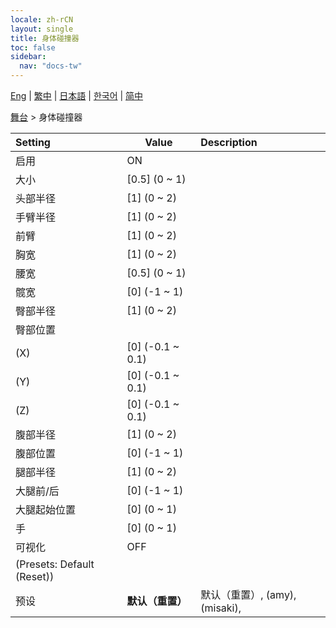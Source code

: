 ```yaml
---
locale: zh-rCN
layout: single
title: 身体碰撞器
toc: false
sidebar:
  nav: "docs-tw"
---
```

[Eng](/dancexr/menu/2025.4/stage/body_colliders) | [繁中](/tw/dancexr/menu/2025.4/stage/body_colliders) | [日本語](/jp/dancexr/menu/2025.4/stage/body_colliders) | [한국어](/kr/dancexr/menu/2025.4/stage/body_colliders) | [简中](/zh/dancexr/menu/2025.4/stage/body_colliders)

[舞台](../menu#舞台) > 身体碰撞器



| Setting | Value | Description |
| :--- | --- | :--- |
| 启用 | ON | 
| 大小 | [0.5] (0 ~ 1) | 
| 头部半径 | [1] (0 ~ 2) | 
| 手臂半径 | [1] (0 ~ 2) | 
| 前臂 | [1] (0 ~ 2) | 
| 胸宽 | [1] (0 ~ 2) | 
| 腰宽 | [0.5] (0 ~ 1) | 
| 髋宽 | [0] (-1 ~ 1) | 
| 臀部半径 | [1] (0 ~ 2) | 
| 臀部位置 || 
| (X) | [0] (-0.1 ~ 0.1) | 
| (Y) | [0] (-0.1 ~ 0.1) | 
| (Z) | [0] (-0.1 ~ 0.1) | 
| 腹部半径 | [1] (0 ~ 2) | 
| 腹部位置 | [0] (-1 ~ 1) | 
| 腿部半径 | [1] (0 ~ 2) | 
| 大腿前/后 | [0] (-1 ~ 1) | 
| 大腿起始位置 | [0] (0 ~ 1) | 
| 手 | [0] (0 ~ 1) | 
| 可视化 | OFF | 
| (Presets: Default (Reset)) || 
| 预设 | **默认（重置）** | 默认（重置）, (amy), (misaki),  |
